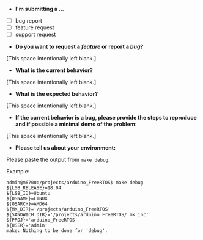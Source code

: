 -  **I'm submitting a ...**
  - [ ] bug report
  - [ ] feature request
  - [ ] support request

- **Do you want to request a *feature* or report a *bug*?**

[This space intentionally left blank.]

- **What is the current behavior?**

[This space intentionally left blank.]

- **What is the expected behavior?**

[This space intentionally left blank.]

- **If the current behavior is a bug, please provide the steps to reproduce and if possible a minimal demo of the problem**:

[This space intentionally left blank.]

- **Please tell us about your environment:**

Please paste the output from ```make debug```:

Example:

    admin@m6700:/projects/arduino_FreeRTOS$ make debug
    ${LSB_RELEASE}=18.04
    ${LSB_ID}=Ubuntu
    ${OSNAME}=LINUX
    ${OSARCH}=AMD64
    ${MK_DIR}='/projects/arduino_FreeRTOS'
    ${SANDWICH_DIR}='/projects/arduino_FreeRTOS/.mk_inc'
    ${PROJ}='arduino_FreeRTOS'
    ${USER}='admin'
    make: Nothing to be done for 'debug'.
